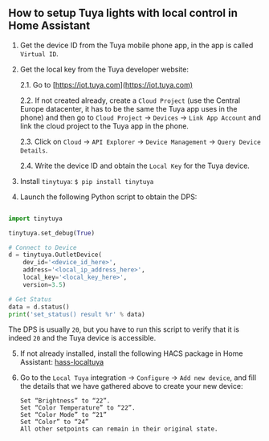How to setup Tuya lights with local control in Home Assistant
-------------------------------------------------------------

1. Get the device ID from the Tuya mobile phone app, in the app is called `Virtual ID`.
   
2. Get the local key from the Tuya developer website:

   2.1. Go to [https://iot.tuya.com](https://iot.tuya.com)
   
   2.2. If not created already, create a `Cloud Project` (use the Central Europe datacenter, it has to be the same the Tuya app uses in the phone)
      and then go to `Cloud Project` -> `Devices` -> `Link App Account` and link the cloud project to the Tuya app in the phone. 
   
   2.3. Click on `Cloud` -> `API Explorer` -> `Device Management` -> `Query Device Details`.
   
   2.4. Write the device ID and obtain the `Local Key` for the Tuya device.

3. Install `tinytuya`: `$ pip install tinytuya`
   
4. Launch the following Python script to obtain the DPS:
   
```python

import tinytuya

tinytuya.set_debug(True)

# Connect to Device
d = tinytuya.OutletDevice(
    dev_id='<device_id_here>',
    address='<local_ip_address_here>',
    local_key='<local_key_here>',
    version=3.5)

# Get Status
data = d.status()
print('set_status() result %r' % data)
```

The DPS is usually `20`, but you have to run this script to verify that it is indeed `20` and the Tuya device is accessible. 

5. If not already installed, install the following HACS package in Home Assistant: [hass-localtuya](https://github.com/xZetsubou/hass-localtuya)
   
6. Go to the `Local Tuya` integration -> `Configure` -> `Add new device`, and fill the details that we have gathered above to create your new device:
   
   ```
   Set “Brightness” to “22”.
   Set “Color Temperature” to “22”.
   Set “Color Mode” to “21”
   Set “Color” to “24”
   All other setpoints can remain in their original state.
   ```
   
